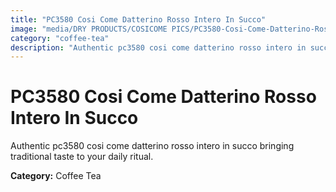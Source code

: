 ```yaml
---
title: "PC3580 Cosi Come Datterino Rosso Intero In Succo"
image: "media/DRY PRODUCTS/COSICOME PICS/PC3580-Cosi-Come-Datterino-Rosso-intero-in-succo.png"
category: "coffee-tea"
description: "Authentic pc3580 cosi come datterino rosso intero in succo bringing traditional taste to your daily ritual."
---
```


# PC3580 Cosi Come Datterino Rosso Intero In Succo

Authentic pc3580 cosi come datterino rosso intero in succo bringing traditional taste to your daily ritual.

**Category:** Coffee Tea
